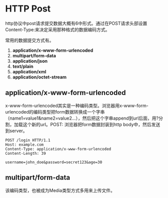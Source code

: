# HTTP Post

http协议中post请求提交数据大概有6中形式。通过在POST请求头部设置Content-Type:来决定采用那种格式的数据编码方式。

常用的数据提交方式有。

1. **application/x-www-form-urlencoded**
2. **multipart/form-data**
3. **application/json**
4. **text/plain**
5. **application/xml**
6. **application/octet-stream**



## application/x-www-form-urlencoded

x-www-form-urlencoded其实是一种编码类型。浏览器用x-www-form-urlencoded的编码类型把form数据转换成一个字串（name1=value1&name2=value2…），然后把这个字串append到url后面，用?分割，加载这个新的url。POST:  浏览器把form数据封装到http body中，然后发送到server。

```
POST /login HTTP/1.1
Host: example.com
Content-Type: application/x-www-form-urlencoded
Content-Length: 39

username=john_doe&password=secret123&age=30
```

## multipart/form-data

该编码类型，也被成为Media类型方式多用来上传文件。



